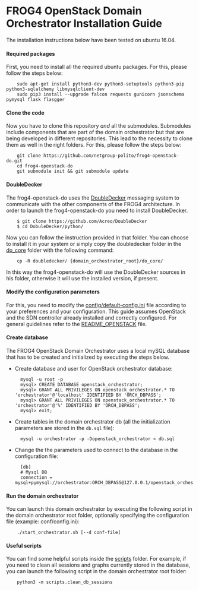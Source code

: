 # FROG4 OpenStack Domain Orchestrator Installation Guide

The installation instructions below have been tested on ubuntu 16.04.

#### Required packages
First, you need to install all the required ubuntu packages. For this, please follow the steps below:
    
        sudo apt-get install python3-dev python3-setuptools python3-pip python3-sqlalchemy libmysqlclient-dev
		sudo pip3 install --upgrade falcon requests gunicorn jsonschema pymysql flask flasgger

#### Clone the code
Now you have to clone this repository _and_ all the submodules. Submodules include components that are part of the domain orchestrator but that are being developed in different repositories. This lead to the necessity to clone them as well in the right folders. For this, please follow the steps below:

        git clone https://github.com/netgroup-polito/frog4-openstack-do.git
        cd frog4-openstack-do
        git submodule init && git submodule update

#### DoubleDecker
The frog4-openstack-do uses the [DoubleDecker](https://github.com/Acreo/DoubleDecker) messaging system to communicate with the other components of the FROG4 architecture. In order to launch the frog4-openstack-do you need to install DoubleDecker.
	
		$ git clone https://github.com/Acreo/DoubleDecker
		$ cd DobuleDecker/python/
Now you can follow the instruction provided in that folder. You can choose to install it in your system or simply copy the doubledecker folder in the [do_core](do_core) folder with the following command:

		cp -R doubledecker/ {domain_orchestrator_root}/do_core/
In this way the frog4-openstack-do will use the DoubleDecker sources in his folder, otherwise it will use the installed version, if present.

#### Modify the configuration parameters
For this, you need to modify the [config/default-config.ini](config/default-config.ini) file according to your preferences and your configuration. This guide assumes OpenStack and the SDN controller already installed and correctly configured. For general guidelines refer to the [README_OPENSTACK](README_OPENSTACK.md) file.

#### Create database
The FROG4 OpenStack Domain Orchestrator uses a local mySQL database that has to be created and initialized by executing the steps below.

- Create database and user for OpenStack orchestrator database:
	    
        mysql -u root -p
        mysql> CREATE DATABASE openstack_orchestrator;
        mysql> GRANT ALL PRIVILEGES ON openstack_orchestrator.* TO 'orchestrator'@'localhost' IDENTIFIED BY 'ORCH_DBPASS';
        mysql> GRANT ALL PRIVILEGES ON openstack_orchestrator.* TO 'orchestrator'@'%' IDENTIFIED BY 'ORCH_DBPASS';	
        mysql> exit;
    
- Create tables in the domain orchestrator db (all the initialization parameters are stored in the ``db.sql`` file):
    
        mysql -u orchestrator -p -Dopenstack_orchestrator < db.sql

- Change the the parameters used to connect to the database in the configuration file:

        [db]
        # Mysql DB
        connection = mysql+pymysql://orchestrator:ORCH_DBPASS@127.0.0.1/openstack_orchestrator
        
#### Run the domain orchestrator
You can launch this domain orchestrator by executing the following script in the domain orchestrator root folder, optionally specifying the configuration file (example: conf/config.ini):
        
        ./start_orchestrator.sh [--d conf-file]

#### Useful scripts
You can find some helpful scripts inside the [scripts](scripts) folder. For example, if you need to clean all sessions and graphs currently stored in the database, you can launch the following script in the domain orchestrator root folder:
        
        python3 -m scripts.clean_db_sessions
